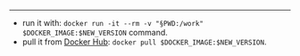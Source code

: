 ---

- run it with: `docker run -it --rm -v "§PWD:/work" $DOCKER_IMAGE:$NEW_VERSION` command.
- pull it from [Docker Hub](https://hub.docker.com/r/$DOCKER_IMAGE): `docker pull $DOCKER_IMAGE:$NEW_VERSION`.
